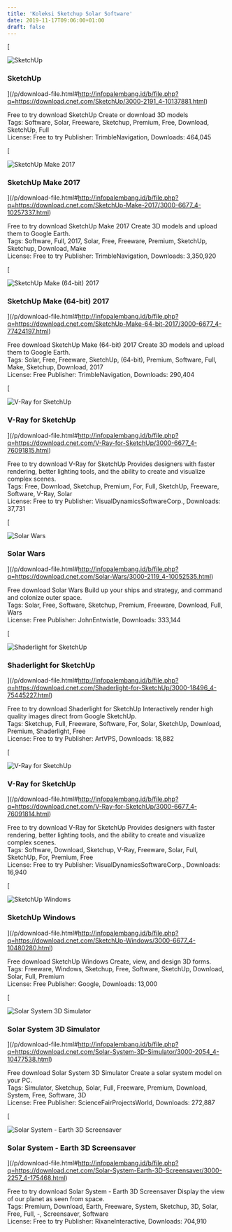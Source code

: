 ```yaml
---
title: 'Koleksi Sketchup Solar Software'
date: 2019-11-17T09:06:00+01:00
draft: false
---
```


[

![SketchUp](https://dl1.cbsistatic.com/i/r/2016/09/29/2a8c2fb6-7d0d-4fc7-a160-d6817a1e0e2a/thumbnail/64x64/210d7e4f8618f322b1ce4bb0b939742f/imgingest-6483425538427009462.png "SketchUp")

### SketchUp

](/p/download-file.html#http://infopalembang.id/b/file.php?q=https://download.cnet.com/SketchUp/3000-2191_4-10137881.html)

Free to try download SketchUp Create or download 3D models  
Tags: Software, Solar, Freeware, Sketchup, Premium, Free, Download, SketchUp, Full  
License: Free to try Publisher: TrimbleNavigation, Downloads: 464,045

[

![SketchUp Make 2017](https://dl1.cbsistatic.com/i/r/2018/09/18/c9b5d59e-fb80-4029-bb3d-392c9bd7dee8/thumbnail/64x64/e0869aaca31fc421bf17ad1d157b3ed9/imgingest-7879894079985979832.png "SketchUp Make 2017")

### SketchUp Make 2017

](/p/download-file.html#http://infopalembang.id/b/file.php?q=https://download.cnet.com/SketchUp-Make-2017/3000-6677_4-10257337.html)

Free to try download SketchUp Make 2017 Create 3D models and upload them to Google Earth.  
Tags: Software, Full, 2017, Solar, Free, Freeware, Premium, SketchUp, Sketchup, Download, Make  
License: Free to try Publisher: TrimbleNavigation, Downloads: 3,350,920

[

![SketchUp Make (64-bit) 2017](https://dl1.cbsistatic.com/i/r/2016/11/18/0b982b40-f5f5-4a7a-a1dc-33cea4c90aea/thumbnail/64x64/32335875d15bd40a9d5ce2510c4725d0/imgingest-2200313493214939313.png "SketchUp Make (64-bit) 2017")

### SketchUp Make (64-bit) 2017

](/p/download-file.html#http://infopalembang.id/b/file.php?q=https://download.cnet.com/SketchUp-Make-64-bit-2017/3000-6677_4-77424197.html)

Free download SketchUp Make (64-bit) 2017 Create 3D models and upload them to Google Earth.  
Tags: Solar, Free, Freeware, SketchUp, (64-bit), Premium, Software, Full, Make, Sketchup, Download, 2017  
License: Free Publisher: TrimbleNavigation, Downloads: 290,404

[

![V-Ray for SketchUp](https://dl2.cbsistatic.com/asset/570/bundles/downloadcore/images/default_product_icon/icon_windows_64.png "V-Ray for SketchUp")

### V-Ray for SketchUp

](/p/download-file.html#http://infopalembang.id/b/file.php?q=https://download.cnet.com/V-Ray-for-SketchUp/3000-6677_4-76091815.html)

Free to try download V-Ray for SketchUp Provides designers with faster rendering, better lighting tools, and the ability to create and visualize complex scenes.  
Tags: Free, Download, Sketchup, Premium, For, Full, SketchUp, Freeware, Software, V-Ray, Solar  
License: Free to try Publisher: VisualDynamicsSoftwareCorp., Downloads: 37,731

[

![Solar Wars](https://dl2.cbsistatic.com/asset/570/bundles/downloadcore/images/default_product_icon/icon_windows_64.png "Solar Wars")

### Solar Wars

](/p/download-file.html#http://infopalembang.id/b/file.php?q=https://download.cnet.com/Solar-Wars/3000-2119_4-10052535.html)

Free download Solar Wars Build up your ships and strategy, and command and colonize outer space.  
Tags: Solar, Free, Software, Sketchup, Premium, Freeware, Download, Full, Wars  
License: Free Publisher: JohnEntwistle, Downloads: 333,144

[

![Shaderlight for SketchUp](https://dl2.cbsistatic.com/asset/570/bundles/downloadcore/images/default_product_icon/icon_windows_64.png "Shaderlight for SketchUp")

### Shaderlight for SketchUp

](/p/download-file.html#http://infopalembang.id/b/file.php?q=https://download.cnet.com/Shaderlight-for-SketchUp/3000-18496_4-75445227.html)

Free to try download Shaderlight for SketchUp Interactively render high quality images direct from Google SketchUp.  
Tags: Sketchup, Full, Freeware, Software, For, Solar, SketchUp, Download, Premium, Shaderlight, Free  
License: Free to try Publisher: ArtVPS, Downloads: 18,882

[

![V-Ray for SketchUp](https://dl2.cbsistatic.com/asset/570/bundles/downloadcore/images/default_product_icon/icon_mac_64.png "V-Ray for SketchUp")

### V-Ray for SketchUp

](/p/download-file.html#http://infopalembang.id/b/file.php?q=https://download.cnet.com/V-Ray-for-SketchUp/3000-6677_4-76091814.html)

Free to try download V-Ray for SketchUp Provides designers with faster rendering, better lighting tools, and the ability to create and visualize complex scenes.  
Tags: Software, Download, Sketchup, V-Ray, Freeware, Solar, Full, SketchUp, For, Premium, Free  
License: Free to try Publisher: VisualDynamicsSoftwareCorp., Downloads: 16,940

[

![SketchUp Windows](https://dl1.cbsistatic.com/i/r/2017/04/07/02003329-140a-4707-ae20-98fa10615205/thumbnail/64x64/bbd403a4951685fbcc6e3636482a60b8/imgingest-2405249229829075565.png "SketchUp Windows")

### SketchUp Windows

](/p/download-file.html#http://infopalembang.id/b/file.php?q=https://download.cnet.com/SketchUp-Windows/3000-6677_4-10480280.html)

Free download SketchUp Windows Create, view, and design 3D forms.  
Tags: Freeware, Windows, Sketchup, Free, Software, SketchUp, Download, Solar, Full, Premium  
License: Free Publisher: Google, Downloads: 13,000

[

![Solar System 3D Simulator](https://i.i.cbsi.com/cnwk.1d/i/tim//2010/01/21/fmimg726129929282806898.png "Solar System 3D Simulator")

### Solar System 3D Simulator

](/p/download-file.html#http://infopalembang.id/b/file.php?q=https://download.cnet.com/Solar-System-3D-Simulator/3000-2054_4-10477538.html)

Free download Solar System 3D Simulator Create a solar system model on your PC.  
Tags: Simulator, Sketchup, Solar, Full, Freeware, Premium, Download, System, Free, Software, 3D  
License: Free Publisher: ScienceFairProjectsWorld, Downloads: 272,887

[

![Solar System - Earth 3D Screensaver](https://dl1.cbsistatic.com/i/r/2018/12/05/5736e07c-9452-42c4-b377-a95bbe633788/thumbnail/64x64/039fb2f2c20f3d81e45ffe05e1d5b17f/imgingest-4983241686992327345.png "Solar System - Earth 3D Screensaver")

### Solar System - Earth 3D Screensaver

](/p/download-file.html#http://infopalembang.id/b/file.php?q=https://download.cnet.com/Solar-System-Earth-3D-Screensaver/3000-2257_4-175468.html)

Free to try download Solar System - Earth 3D Screensaver Display the view of our planet as seen from space.  
Tags: Premium, Download, Earth, Freeware, System, Sketchup, 3D, Solar, Free, Full, -, Screensaver, Software  
License: Free to try Publisher: RixaneInteractive, Downloads: 704,910